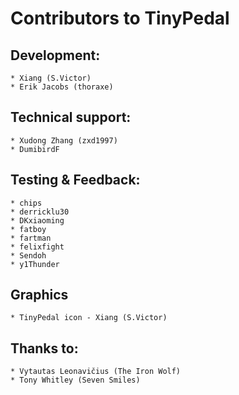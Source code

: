 # Contributors to TinyPedal


## Development:
    * Xiang (S.Victor)
    * Erik Jacobs (thoraxe)


## Technical support:
    * Xudong Zhang (zxd1997)
    * DumibirdF


## Testing & Feedback:
    * chips
    * derricklu30
    * DKxiaoming
    * fatboy
    * fartman
    * felixfight
    * Sendoh
    * y1Thunder


## Graphics
    * TinyPedal icon - Xiang (S.Victor)


## Thanks to:
    * Vytautas Leonavičius (The Iron Wolf)
    * Tony Whitley (Seven Smiles)

